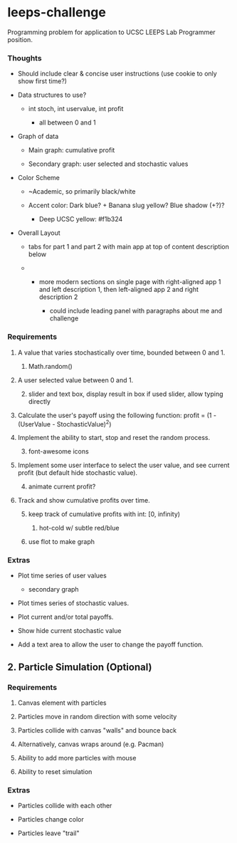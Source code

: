 # leeps-challenge
Programming problem for application to UCSC LEEPS Lab Programmer position.

### Thoughts

* Should include clear & concise user instructions (use cookie to only show first time?)

* Data structures to use?

    * int stoch, int uservalue, int profit

        * all between 0 and 1

* Graph of data

    * Main graph: cumulative profit

    * Secondary graph: user selected and stochastic values

* Color Scheme

    * ~Academic, so primarily black/white

    * Accent color: Dark blue? + Banana slug yellow? Blue shadow (+?)?

        * Deep UCSC yellow: #f1b324

* Overall Layout

    * tabs for part 1 and part 2 with main app at top of content description below

    * + more modern sections on single page with right-aligned app 1 and left description 1, then left-aligned app 2 and right description 2

        * could include leading panel with paragraphs about me and challenge

### Requirements

1. A value that varies stochastically over time, bounded between 0 and 1.

    1. Math.random()

2. A user selected value between 0 and 1.

    2. slider and text box, display result in box if used slider, allow typing directly

3. Calculate the user's payoff using the following function: profit = (1 - (UserValue - StochasticValue)<sup>2</sup>)

4. Implement the ability to start, stop and reset the random process.

    3. font-awesome icons

5. Implement some user interface to select the user value, and see current profit (but default hide stochastic value).

    4. animate current profit?

6. Track and show cumulative profits over time.

    5. keep track of cumulative profits with int: [0, infinity)

        1. hot-cold w/ subtle red/blue

    6. use flot to make graph

### Extras

* Plot time series of user values

    * secondary graph

* Plot times series of stochastic values.

* Plot current and/or total payoffs.

* Show hide current stochastic value

* Add a text area to allow the user to change the payoff function.

## 2. Particle Simulation (Optional)

### Requirements

1. Canvas element with particles

2. Particles move in random direction with some velocity

3. Particles collide with canvas "walls" and bounce back

4. Alternatively, canvas wraps around (e.g. Pacman)

5. Ability to add more particles with mouse

6. Ability to reset simulation

### Extras

* Particles collide with each other

* Particles change color

* Particles leave "trail"

